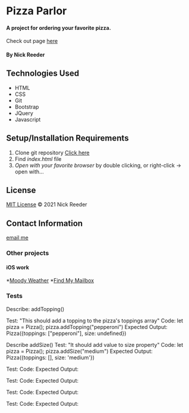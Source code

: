 # Pizza Parlor

#### A project for ordering your favorite pizza.

Check out page [here](https://github.com/reeder32/pizza-parlor.git)

#### By Nick Reeder

## Technologies Used

* HTML
* CSS
* Git
* Bootstrap
* JQuery
* Javascript

## Setup/Installation Requirements

1. Clone git repository [Click here](https://github.com/reeder32/pizza-parlor.git)
2. Find _index.html_ file
3. _Open with your favorite browser_ by double clicking, or right-click -> open with...



## License

[MIT License](https://opensource.org/licenses/MIT)
&copy; 2021 Nick Reeder

## Contact Information

[email me](mailto:nickreeder32@gmail.com)

### Other projects

#### iOS work
*[Moody Weather](https://apps.apple.com/us/app/moody-weather/id1506337317)
*[Find My Mailbox](https://apps.apple.com/us/app/find-my-mailbox/id1530700085)


### Tests

Describe: addTopping()

Test: "This should add a topping to the pizza's toppings array"
Code: let pizza = Pizza();
      pizza.addTopping("pepperoni")
Expected Output: Pizza({toppings: ["pepperoni"], size: undefined})

Describe addSize()
Test: "It should add value to size property" 
Code: let pizza = Pizza();
      pizza.addSize("medium")
Expected Output: Pizza({toppings: [], size: 'medium'})

Test: 
Code: 
Expected Output: 

Test: 
Code: 
Expected Output: 

Test: 
Code: 
Expected Output: 

Test: 
Code: 
Expected Output: 



